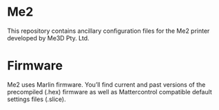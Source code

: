 # Me2

This repository contains ancillary configuration files for the Me2 printer developed by Me3D Pty. Ltd.

# Firmware

Me2 uses Marlin firmware. You’ll find current and past versions of the precompiled (.hex) firmware as well as Mattercontrol compatible default settings files (.slice).
